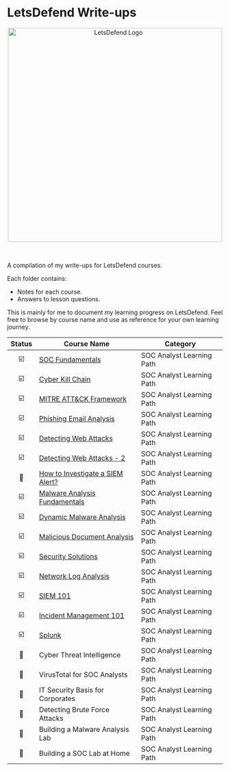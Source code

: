 # LetsDefend Write-ups

<p align="center">
  <img src="https://app.letsdefend.io/images/logo-ld.svg" alt="LetsDefend Logo" width="500"/><br><br>
</p>

##
A compilation of my write-ups for LetsDefend courses.

Each folder contains:
- Notes for each course.
- Answers to lesson questions.

This is mainly for me to document my learning progress on LetsDefend. Feel free to browse by course name and use as reference for your own learning journey.

| Status       | Course Name           | Category        |
|:------------:|---------------------|-----------------|
| ☑️ | <a href="https://github.com/Ohm-sudo/letsdefend-write-ups/blob/main/SOC%20Analyst%20Learning%20Path/SOC%20Fundamentals.md">SOC Fundamentals</a> | SOC Analyst Learning Path |
| ☑️ | <a href="https://github.com/Ohm-sudo/letsdefend-write-ups/blob/main/SOC%20Analyst%20Learning%20Path/Introduction%20to%20Cyber%20Kill%20Chain.md">Cyber Kill Chain</a> | SOC Analyst Learning Path |
| ☑️ | <a href="https://github.com/Ohm-sudo/letsdefend-write-ups/blob/main/SOC%20Analyst%20Learning%20Path/MITRE%20ATT%26CK%20Framework.md">MITRE ATT&CK Framework</a> | SOC Analyst Learning Path |
| ☑️ | <a href="https://github.com/Ohm-sudo/letsdefend-write-ups/blob/main/SOC%20Analyst%20Learning%20Path/Phishing%20Email%20Analysis.md">Phishing Email Analysis</a> | SOC Analyst Learning Path |
| ☑️ | <a href="https://github.com/Ohm-sudo/letsdefend-write-ups/blob/main/SOC%20Analyst%20Learning%20Path/Detecting%20Web%20Attacks.md">Detecting Web Attacks</a> | SOC Analyst Learning Path |
| ☑️ | <a href="https://github.com/Ohm-sudo/letsdefend-write-ups/blob/main/SOC%20Analyst%20Learning%20Path/Detecting%20Web%20Attacks%202.md">Detecting Web Attacks - 2</a> | SOC Analyst Learning Path |
| 🔄 | <a href="https://github.com/Ohm-sudo/letsdefend-write-ups/blob/main/SOC%20Analyst%20Learning%20Path/How%20to%20Investigate%20a%20SIEM%20Alert.md">How to Investigate a SIEM Alert?</a> | SOC Analyst Learning Path |
| ☑️ | <a href="https://github.com/Ohm-sudo/letsdefend-write-ups/blob/main/SOC%20Analyst%20Learning%20Path/Malware%20Analysis%20Fundamentals.md">Malware Analysis Fundamentals</a> | SOC Analyst Learning Path |
| ☑️ | <a href="https://github.com/Ohm-sudo/letsdefend-write-ups/blob/main/SOC%20Analyst%20Learning%20Path/Dynamic%20Malware%20Analysis.md">Dynamic Malware Analysis</a> | SOC Analyst Learning Path |
| ☑️ | <a href="https://github.com/Ohm-sudo/letsdefend-write-ups/blob/main/SOC%20Analyst%20Learning%20Path/Malicious%20Document%20Analysis.md">Malicious Document Analysis</a> | SOC Analyst Learning Path |
| ☑️ | <a href="https://github.com/Ohm-sudo/letsdefend-write-ups/blob/main/SOC%20Analyst%20Learning%20Path/Security%20Solutions.md">Security Solutions</a> | SOC Analyst Learning Path |
| ☑️ | <a href="https://github.com/Ohm-sudo/letsdefend-write-ups/blob/main/SOC%20Analyst%20Learning%20Path/Network%20Log%20Analysis.md">Network Log Analysis</a> | SOC Analyst Learning Path |
| ☑️ | <a href="https://github.com/Ohm-sudo/letsdefend-write-ups/blob/main/SOC%20Analyst%20Learning%20Path/SIEM%20101.md">SIEM 101</a> | SOC Analyst Learning Path |
| ☑️ | <a href="https://github.com/Ohm-sudo/letsdefend-write-ups/blob/main/SOC%20Analyst%20Learning%20Path/Incident%20Management%20101.md">Incident Management 101</a> | SOC Analyst Learning Path |
| ☑️ | <a href="https://github.com/Ohm-sudo/letsdefend-write-ups/blob/main/SOC%20Analyst%20Learning%20Path/Splunk.md">Splunk</a> | SOC Analyst Learning Path |
| 🔄 | Cyber Threat Intelligence | SOC Analyst Learning Path |
| 🔄 | VirusTotal for SOC Analysts | SOC Analyst Learning Path |
| 🔄 | IT Security Basis for Corporates | SOC Analyst Learning Path |
| 🔄 | Detecting Brute Force Attacks | SOC Analyst Learning Path |
| 🔄 | Building a Malware Analysis Lab | SOC Analyst Learning Path |
| 🔄 | Building a SOC Lab at Home | SOC Analyst Learning Path |

